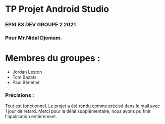# TP Projet Android Studio 
### EPSI B3 DEV GROUPE 2 2021
### Pour Mr.Nidal Djemam.

# Membres du groupes : 
- Jordan Leston 
- Tom Bazats 
- Paul Bénétier

### Précisions : 

Tout est fonctionnel. Le projet a été rendu comme précisé dans le mail avec 1 jour de retard. 
Merci pour le délai supplémentaire, nous avons pu finir l'application entièrement. 
